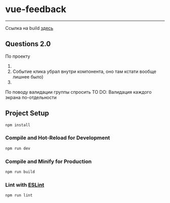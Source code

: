 # vue-feedback
---
Ссылка на build [здесь](https://zinchandrey.github.io/feedback-vue-app/)

## Questions 2.0

По проекту

1. 
2. Событие клика убрал внутри компонента, оно там кстати вообще лишнее было)
3.


По поводу валидации группы спросить 
TO DO:
Валидация каждого экрана по-отдельности

## Project Setup

```sh
npm install
```

### Compile and Hot-Reload for Development

```sh
npm run dev
```

### Compile and Minify for Production

```sh
npm run build
```

### Lint with [ESLint](https://eslint.org/)

```sh
npm run lint
```
